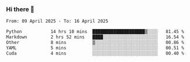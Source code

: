 ### Hi there 👋

<!--[![Top Langs](https://github-readme-stats.vercel.app/api/top-langs/?username=Shuze-Liu)](https://github.com/Shuze-Liu/github-readme-stats)-->
<!--START_SECTION:waka-->

```txt
From: 09 April 2025 - To: 16 April 2025

Python           14 hrs 10 mins  ████████████████████▒░░░░   81.45 %
Markdown         2 hrs 52 mins   ████░░░░░░░░░░░░░░░░░░░░░   16.54 %
Other            8 mins          ▒░░░░░░░░░░░░░░░░░░░░░░░░   00.86 %
YAML             5 mins          ░░░░░░░░░░░░░░░░░░░░░░░░░   00.51 %
Cuda             4 mins          ░░░░░░░░░░░░░░░░░░░░░░░░░   00.40 %
```

<!--END_SECTION:waka-->

<!--
**Shuze-Liu/Shuze-Liu** is a ✨ _special_ ✨ repository because its `README.md` (this file) appears on your GitHub profile.

Here are some ideas to get you started:

- 🔭 I’m currently working on ...
- 🌱 I’m currently learning ...
- 👯 I’m looking to collaborate on ...
- 🤔 I’m looking for help with ...
- 💬 Ask me about ...
- 📫 How to reach me: ...
- 😄 Pronouns: ...
- ⚡ Fun fact: ...
-->
